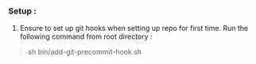 ### Setup : 
1. Ensure to set up git hooks when setting up repo for first time. Run the following command from root directory : 
> sh bin/add-git-precommit-hook.sh